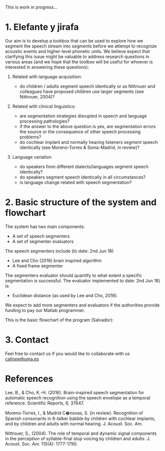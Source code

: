 This is work in progress...

# 1. Elefante y jirafa

Our aim is to develop a tookbox that can be used to explore how we segment the speech stream into segments before we attempt to recognize acoustic events and higher-level phonetic units. We believe expect that clarifying this issue might be valuable to address research questions in various areas (and we hope that the toolbox will be useful for whoever is interested in answering these questions):

1. Related with language acquisition:
   * do children / adults segment speech identically or as Nittrouer and colleagues have proposed children use larger segments (see Nittrouer, 2004)?

2. Related with clinical linguistics:
   * are segmentation strategies disrupted in speech and language processing pathologies?
   * if the answer to the above question is yes, are segmentation errors the source or the consequence of other speech processing problems?
   * do cochlear implant and normally hearing listeners segment speech identically (see Moreno-Torres & Sonia-Madrid, in review)?

3. Language variation
   * do speakers from different dialects/languages segment speech identically?
   * do speakers segment speech identically in all circumstances?
   * is language change related with speech segmentation?



# 2. Basic structure of the system and flowchart

The system has two main components:
 * A set of speech segmenters
 * A set of segmenter evaluators

The speech segmenters include (to date: 2nd Jun 18)
  * Lee and Cho (2016) brain inspired algorithm
  * A fixed frame segmenter

The segmenters evaluator should quantify to what extent a specific segmentation is
successful. The  evaluator implemented to date: 2nd Jun 18) is:
   * Euclidean distance (as used by Lee and Cho, 2016).

We expect to add more segmenters and evaluators if the authorities
provide funding to pay our Matlab programmer.

This is the basic flowchart of the program (Salvador):

# 3. Contact

Feel free to contact us if you would like to collaborate with us
caliope@uma.es


# References
Lee, B., & Cho, K.-H. (2016). Brain-inspired speech segmentation for automatic speech recognition using the speech envelope as a temporal reference. Scientific Reports, 6, 37647.

Moreno-Torres, I., & Madrid C�novas, S. (in review). Recognition of Spanish consonants in 8-talker babble by children with cochlear implants, and by children and adults with normal hearing. J. Acoust. Soc. Am.

Nittrouer, S., (2004). The role of temporal and dynamic signal components in the perception of syllable-final stop voicing by children and adults. J. Acoust. Soc. Am. 115(4): 1777-1790.

